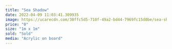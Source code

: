 ```yaml
---
title: "Sea Shadow"
date: 2022-04-09 11:03:41.309935
image: https://ucarecdn.com/30ffc5d5-710f-49a2-bd44-7969fc15d0be/sea-shadow.jpg
price: "0"
size: "1m x 1m"
sold: "Sold"
media: "Acrylic on board"
---
```


